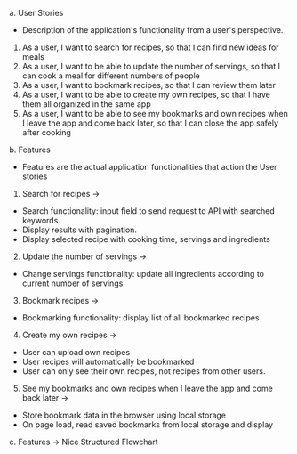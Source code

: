 a. User Stories

- Description of the application's functionality from a user's perspective.

1.  As a user, I want to search for recipes, so that I can find new ideas for meals
2.  As a user, I want to be able to update the number of servings, so that I can cook a meal for different numbers of people
3.  As a user, I want to bookmark recipes, so that I can review them later
4.  As a user, I want to be able to create my own recipes, so that I have them all organized in the same app
5.  As a user, I want to be able to see my bookmarks and own recipes when I leave the app and come back later, so that I can close the app safely after cooking

b. Features

- Features are the actual application functionalities that action the User stories

1. Search for recipes ->

- Search functionality: input field to send request to API with searched keywords.
- Display results with pagination.
- Display selected recipe with cooking time, servings and ingredients

2. Update the number of servings ->

- Change servings functionality: update all ingredients according to current number of servings

3. Bookmark recipes ->

- Bookmarking functionality: display list of all bookmarked recipes

4. Create my own recipes ->

- User can upload own recipes
- User recipes will automatically be bookmarked
- User can only see their own recipes, not recipes from other users.

5. See my bookmarks and own recipes when I leave the app and come back later ->

- Store bookmark data in the browser using local storage
- On page load, read saved bookmarks from local storage and display

c. Features -> Nice Structured Flowchart
